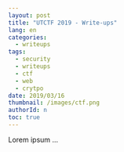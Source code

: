 ```yaml
---
layout: post
title: "UTCTF 2019 - Write-ups"
lang: en
categories:
  - writeups
tags:
  - security
  - writeups
  - ctf
  - web
  - crytpo
date: 2019/03/16
thumbnail: /images/ctf.png
authorId: n
toc: true
---
```

Lorem ipsum ...

